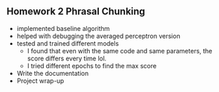 ## Homework 2 Phrasal Chunking

* implemented baseline algorithm
* helped with debugging the averaged perceptron version
* tested and trained different models
    * I found that even with the same code and same parameters, the score differs every time lol.
    * I tried different epochs to find the max score
* Write the documentation
* Project wrap-up
